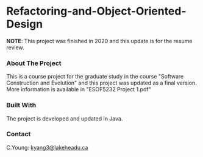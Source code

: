 # Refactoring-and-Object-Oriented-Design
**NOTE**: This project was finished in 2020 and this update is for the resume review.
### About The Project 
This is a course project for the graduate study in the course "Software Construction and Evolution" and this project 
was updated as a final version. More information is available in "ESOF5232 Project 1.pdf" 
### Built With
The project is developed and updated in Java.
### Contact
C.Young: kyang3@lakeheadu.ca
